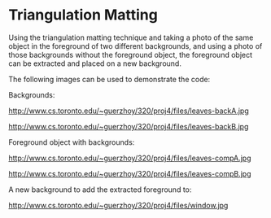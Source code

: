 # Triangulation Matting
Using the triangulation matting technique and taking a photo of the same object in the foreground of two different backgrounds, and using a photo of those backgrounds without the foreground object, the foreground object can be extracted and placed on a new background.


The following images can be used to demonstrate the code:

Backgrounds:

http://www.cs.toronto.edu/~guerzhoy/320/proj4/files/leaves-backA.jpg

http://www.cs.toronto.edu/~guerzhoy/320/proj4/files/leaves-backB.jpg



Foreground object with backgrounds:

http://www.cs.toronto.edu/~guerzhoy/320/proj4/files/leaves-compA.jpg

http://www.cs.toronto.edu/~guerzhoy/320/proj4/files/leaves-compB.jpg


A new background to add the extracted foreground to:

http://www.cs.toronto.edu/~guerzhoy/320/proj4/files/window.jpg
